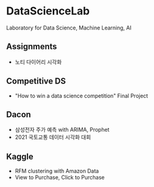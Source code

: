 # DataScienceLab
Laboratory for Data Science, Machine Learning, AI

## Assignments
- 노티 다이어리 시각화

## Competitive DS
- "How to win a data science competition" Final Project

## Dacon
- 삼성전자 주가 예측 with ARIMA, Prophet
- 2021 국토교통 데이터 시각화 대회

## Kaggle
- RFM clustering with Amazon Data
- View to Purchase, Click to Purchase

